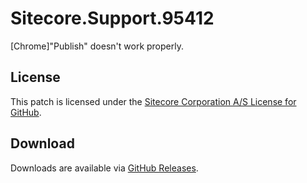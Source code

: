 # Sitecore.Support.95412
[Chrome]&quot;Publish&quot; doesn't work properly.

## License  
This patch is licensed under the [Sitecore Corporation A/S License for GitHub](https://github.com/sitecoresupport/Sitecore.Support.95412/blob/master/LICENSE).  

## Download  
Downloads are available via [GitHub Releases](https://github.com/sitecoresupport/Sitecore.Support.95412/releases).  
